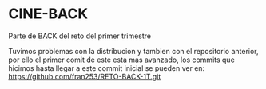 # CINE-BACK
Parte de BACK del reto del primer trimestre

Tuvimos problemas con la distribucion y tambien con el repositorio anterior, por ello el primer comit de este esta mas avanzado, 
los commits que hicimos hasta llegar a este commit inicial se pueden ver en: https://github.com/fran253/RETO-BACK-1T.git
